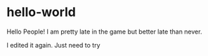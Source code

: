 # hello-world

Hello People! I am pretty late in the game but better late than never.


I edited it again. Just need to try
